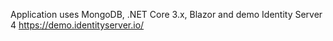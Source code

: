 Application  uses MongoDB, .NET Core 3.x, Blazor and demo Identity Server 4 https://demo.identityserver.io/
